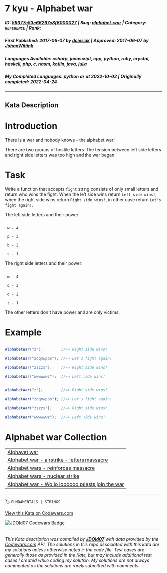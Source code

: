 # 7 kyu - Alphabet war

##### **ID**: [59377c53e66267c8f6000027](https://www.codewars.com/kata/59377c53e66267c8f6000027) | **Slug**: [alphabet-war](https://www.codewars.com/kata/59377c53e66267c8f6000027) | **Category**: `REFERENCE` | **Rank**: <span style="color:white">7 kyu</span>

##### **First Published**: 2017-06-07 ***by*** [dcieslak](https://www.codewars.com/users/dcieslak) | **Approved**: 2017-06-07 ***by*** [JohanWiltink](https://www.codewars.com/users/JohanWiltink)

##### **Languages Available**: csharp, javascript, cpp, python, ruby, crystal, haskell, php, c, nasm, kotlin, java, julia

##### **My Completed Languages**: python ***as at*** 2022-10-02 | **Originally completed**: 2022-04-24

---

## Kata Description


# Introduction



There is a war and nobody knows - the alphabet war!  

There are two groups of hostile letters. The tension between left side letters and right side letters was too high and the war began.



# Task



Write a function that accepts `fight` string consists of only small letters and return who wins the fight. When the left side wins return `Left side wins!`, when the right side wins return `Right side wins!`, in other case return `Let's fight again!`.



The left side letters and their power:

```

 w - 4

 p - 3

 b - 2

 s - 1

```

The right side letters and their power:

```

 m - 4

 q - 3

 d - 2

 z - 1

```

The other letters don't have power and are only victims.



# Example



```csharp

AlphabetWar("z");        //=> Right side wins!

AlphabetWar("zdqmwpbs"); //=> Let's fight again!

AlphabetWar("zzzzs");    //=> Right side wins!

AlphabetWar("wwwwwwz");  //=> Left side wins!

```

```javascript

alphabetWar("z");        //=> Right side wins!

alphabetWar("zdqmwpbs"); //=> Let's fight again!

alphabetWar("zzzzs");    //=> Right side wins!

alphabetWar("wwwwwwz");  //=> Left side wins!

```



# Alphabet war Collection



<table border="0" cellpadding="0" cellspacing="0">

<tr>

<td ><a href="https://www.codewars.com/kata/59377c53e66267c8f6000027" target="_blank">Alphavet war </a></td>

</tr>

<tr>

<td ><a href="https://www.codewars.com/kata/5938f5b606c3033f4700015a" target="_blank">Alphabet war - airstrike - letters massacre</a></td>

</tr>

<tr>

<td ><a href="https://www.codewars.com/kata/alphabet-wars-reinforces-massacre" target="_blank">Alphabet wars - reinforces massacre</a></td>

</tr>

<tr>

<td ><a href="https://www.codewars.com/kata/59437bd7d8c9438fb5000004" target="_blank">Alphabet wars - nuclear strike</a></td>

</tr>

<tr>

<td ><a href="https://www.codewars.com/kata/59473c0a952ac9b463000064" target="_blank">Alphabet war - Wo lo loooooo priests join the war</a></td>

</tr>

</table>





---


🏷 `FUNDAMENTALS | STRINGS`


[View this Kata on Codewars.com](https://www.codewars.com/kata/59377c53e66267c8f6000027)

![](https://www.codewars.com/users/jdold07/badges/large "JDOld07 Codewars Badge")

---

###### *This Kata description was compiled by [**JDOld07**](https://tpstech.dev) with data provided by the [Codewars.com](https://www.codewars.com) API.  The solutions in this repo associated with this kata are my solutions unless otherwise noted in the code file.  Test cases are generally those as provided in the Kata, but may include additional test cases I created while coding my solution.  My solutions are not always commented as the solutions are rarely submitted with comments.*
